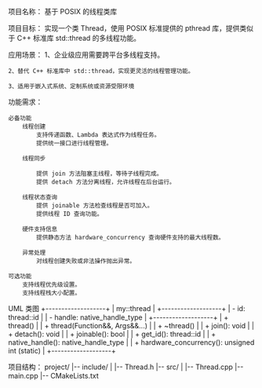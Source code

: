 项目名称：
    基于 POSIX 的线程类库

项目目标：
    实现一个类 Thread，使用 POSIX 标准提供的 pthread 库，提供类似于 C++ 标准库 std::thread 的多线程功能。

应用场景：
    1、企业级应用需要跨平台多线程支持。

    2、替代 C++ 标准库中 std::thread，实现更灵活的线程管理功能。

    3、适用于嵌入式系统、定制系统或资源受限环境

功能需求：

    必备功能
        线程创建
            支持传递函数、Lambda 表达式作为线程任务。
            提供统一接口进行线程管理。

        线程同步

            提供 join 方法阻塞主线程，等待子线程完成。
            提供 detach 方法分离线程，允许线程在后台运行。

        线程状态查询
            提供 joinable 方法检查线程是否可加入。
            提供线程 ID 查询功能。

        硬件支持信息
            提供静态方法 hardware_concurrency 查询硬件支持的最大线程数。

        异常处理
            对线程创建失败或非法操作抛出异常。

    可选功能
        支持线程优先级设置。
        支持线程栈大小配置。


UML 类图
+-------------------+
|     my::thread   |
+-------------------+
| - id: thread::id  |
| - handle: native_handle_type |
+-------------------+
| + thread()                            |
| + thread(Function&&, Args&&...)       |
| + ~thread()                           |
| + join(): void                        |
| + detach(): void                      |
| + joinable(): bool                    |
| + get_id(): thread::id                |
| + native_handle(): native_handle_type |
| + hardware_concurrency(): unsigned int (static) |
+-------------------+


项目结构：
    project/
    |-- include/
    |   |-- Thread.h
    |-- src/
    |   |-- Thread.cpp
    |-- main.cpp
    |-- CMakeLists.txt